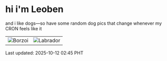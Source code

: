 # hi i'm Leoben

and i like dogs—so have some random dog pics that change whenever my CRON feels like it

|  |  |
|--------|----------|
| ![Borzoi](https://random-dog-vercel.vercel.app/api/random-borzoi?v=1760208306) | ![Labrador](https://random-dog-vercel.vercel.app/api/random-labrador?v=1760208306) |

Last updated: 2025-10-12 02:45 PHT
